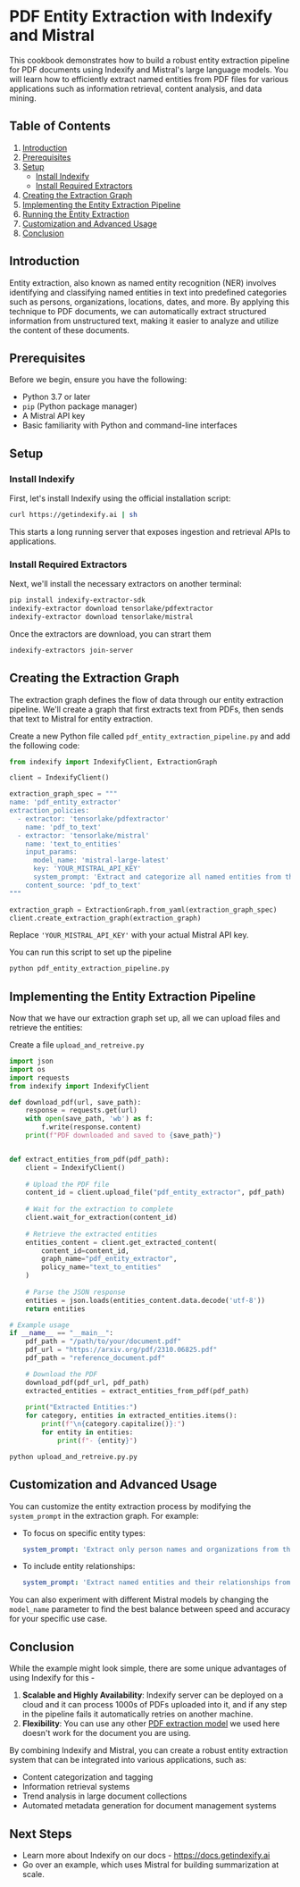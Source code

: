 # PDF Entity Extraction with Indexify and Mistral

This cookbook demonstrates how to build a robust entity extraction pipeline for PDF documents using Indexify and Mistral's large language models. You will learn how to efficiently extract named entities from PDF files for various applications such as information retrieval, content analysis, and data mining.

## Table of Contents

1. [Introduction](#introduction)
2. [Prerequisites](#prerequisites)
3. [Setup](#setup)
   - [Install Indexify](#install-indexify)
   - [Install Required Extractors](#install-required-extractors)
4. [Creating the Extraction Graph](#creating-the-extraction-graph)
5. [Implementing the Entity Extraction Pipeline](#implementing-the-entity-extraction-pipeline)
6. [Running the Entity Extraction](#running-the-entity-extraction)
7. [Customization and Advanced Usage](#customization-and-advanced-usage)
8. [Conclusion](#conclusion)

## Introduction

Entity extraction, also known as named entity recognition (NER) involves identifying and classifying named entities in text into predefined categories such as persons, organizations, locations, dates, and more. By applying this technique to PDF documents, we can automatically extract structured information from unstructured text, making it easier to analyze and utilize the content of these documents.

## Prerequisites

Before we begin, ensure you have the following:

- Python 3.7 or later
- `pip` (Python package manager)
- A Mistral API key
- Basic familiarity with Python and command-line interfaces

## Setup

### Install Indexify

First, let's install Indexify using the official installation script:

```bash
curl https://getindexify.ai | sh
```

This starts a long running server that exposes ingestion and retrieval APIs to applications. 

### Install Required Extractors

Next, we'll install the necessary extractors on another terminal:

```bash
pip install indexify-extractor-sdk
indexify-extractor download tensorlake/pdfextractor
indexify-extractor download tensorlake/mistral
```

Once the extractors are download, you can strart them

```bash
indexify-extractors join-server
```

## Creating the Extraction Graph

The extraction graph defines the flow of data through our entity extraction pipeline. We'll create a graph that first extracts text from PDFs, then sends that text to Mistral for entity extraction.

Create a new Python file called `pdf_entity_extraction_pipeline.py` and add the following code:

```python
from indexify import IndexifyClient, ExtractionGraph

client = IndexifyClient()

extraction_graph_spec = """
name: 'pdf_entity_extractor'
extraction_policies:
  - extractor: 'tensorlake/pdfextractor'
    name: 'pdf_to_text'
  - extractor: 'tensorlake/mistral'
    name: 'text_to_entities'
    input_params:
      model_name: 'mistral-large-latest'
      key: 'YOUR_MISTRAL_API_KEY'
      system_prompt: 'Extract and categorize all named entities from the following text. Provide the results in a JSON format with categories: persons, organizations, locations, dates, and miscellaneous.'
    content_source: 'pdf_to_text'
"""

extraction_graph = ExtractionGraph.from_yaml(extraction_graph_spec)
client.create_extraction_graph(extraction_graph)
```

Replace `'YOUR_MISTRAL_API_KEY'` with your actual Mistral API key.

You can run this script to set up the pipeline
```bash
python pdf_entity_extraction_pipeline.py
```   

## Implementing the Entity Extraction Pipeline

Now that we have our extraction graph set up, all we can upload files and retrieve the entities:

Create a file `upload_and_retreive.py` 

```python
import json
import os
import requests
from indexify import IndexifyClient

def download_pdf(url, save_path):
    response = requests.get(url)
    with open(save_path, 'wb') as f:
        f.write(response.content)
    print(f"PDF downloaded and saved to {save_path}")


def extract_entities_from_pdf(pdf_path):
    client = IndexifyClient()
    
    # Upload the PDF file
    content_id = client.upload_file("pdf_entity_extractor", pdf_path)
    
    # Wait for the extraction to complete
    client.wait_for_extraction(content_id)
    
    # Retrieve the extracted entities
    entities_content = client.get_extracted_content(
        content_id=content_id,
        graph_name="pdf_entity_extractor",
        policy_name="text_to_entities"
    )
    
    # Parse the JSON response
    entities = json.loads(entities_content.data.decode('utf-8'))
    return entities

# Example usage
if __name__ == "__main__":
    pdf_path = "/path/to/your/document.pdf"
    pdf_url = "https://arxiv.org/pdf/2310.06825.pdf"
    pdf_path = "reference_document.pdf"

    # Download the PDF
    download_pdf(pdf_url, pdf_path)
    extracted_entities = extract_entities_from_pdf(pdf_path)
    
    print("Extracted Entities:")
    for category, entities in extracted_entities.items():
        print(f"\n{category.capitalize()}:")
        for entity in entities:
            print(f"- {entity}")
```


```bash
python upload_and_retreive.py.py
```

## Customization and Advanced Usage

You can customize the entity extraction process by modifying the `system_prompt` in the extraction graph. For example:

- To focus on specific entity types:
  ```yaml
  system_prompt: 'Extract only person names and organizations from the following text. Provide the results in a JSON format with categories: persons and organizations.'
  ```

- To include entity relationships:
  ```yaml
  system_prompt: 'Extract named entities and their relationships from the following text. Provide the results in a JSON format with categories: entities (including type and name) and relationships (including type and involved entities).'
  ```

You can also experiment with different Mistral models by changing the `model_name` parameter to find the best balance between speed and accuracy for your specific use case.

## Conclusion

While the example might look simple, there are some unique advantages of using Indexify for this - 
1. **Scalable and Highly Availability**: Indexify server can be deployed on a cloud and it can process 1000s of PDFs uploaded into it, and if any step in the pipeline fails it automatically retries on another machine.
2. **Flexibility**: You can use any other [PDF extraction model](https://docs.getindexify.ai/usecases/pdf_extraction/) we used here doesn't work for the document you are using. 

By combining Indexify and Mistral, you can create a robust entity extraction system that can be integrated into various applications, such as:

- Content categorization and tagging
- Information retrieval systems
- Trend analysis in large document collections
- Automated metadata generation for document management systems

## Next Steps
- Learn more about Indexify on our docs - https://docs.getindexify.ai
- Go over an example, which uses Mistral for building summarization at scale.
